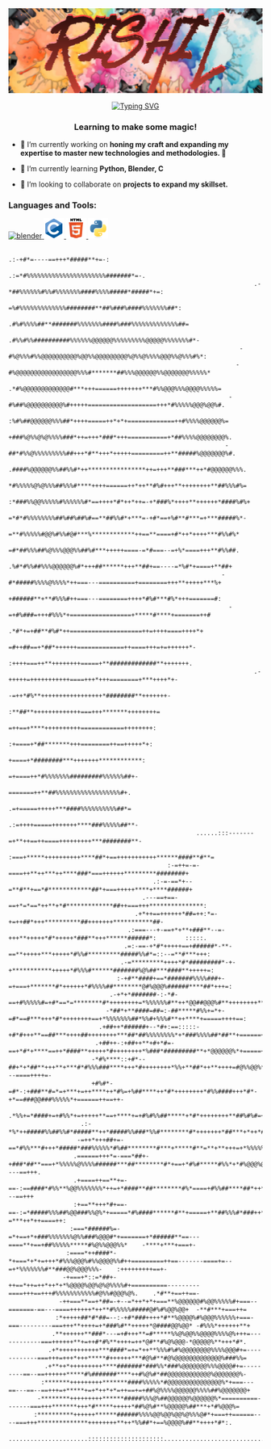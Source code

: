 <img src="Banner.png" >
<p align="center" style="margin-right: 0;">
 <a href="https://git.io/typing-svg"><img src="https://readme-typing-svg.demolab.com?font=Sixtyfour+Convergence&duration=4000&pause=100&color=F75E5D&background=84F2FF00&vCenter=true&repeat=false&width=436&lines=Hello%2C+I+am+Rishil." alt="Typing SVG" /></a>
</p>
<h3 align="center">Learning to make some magic!</h3>

- 🔭 I’m currently working on **honing my craft and expanding my expertise to master new technologies and methodologies. 🌱**

- 🌱 I’m currently learning **Python, Blender, C**

- 👯 I’m looking to collaborate on **projects to expand my skillset.**


<h3 align="left">Languages and Tools:</h3>
<p align="left"> <a href="https://www.blender.org/" target="_blank" rel="noreferrer"> <img src="https://download.blender.org/branding/community/blender_community_badge_white.svg" alt="blender" width="40" height="40"/> </a> <a href="https://www.cprogramming.com/" target="_blank" rel="noreferrer"> <img src="https://raw.githubusercontent.com/devicons/devicon/master/icons/c/c-original.svg" alt="c" width="40" height="40"/> </a> <a href="https://www.w3.org/html/" target="_blank" rel="noreferrer"> <img src="https://raw.githubusercontent.com/devicons/devicon/master/icons/html5/html5-original-wordmark.svg" alt="html5" width="40" height="40"/> </a> <a href="https://www.python.org" target="_blank" rel="noreferrer"> <img src="https://raw.githubusercontent.com/devicons/devicon/master/icons/python/python-original.svg" alt="python" width="40" height="40"/> </a> </p>

                                                                                                                                                      
                                                                                                                                                      
                                                                                                                                                      
                                                                                .:-+#*=----==+++*#####**+=-:                                          
                                                                           .:=*#%%%%%%%%%%%%%%%%%%%%%%#######*=-.                                     
                                                                        .-*##%%%%%%#%%#%%%%%%%####%%%%#####*#####*+=:                                 
                                                                       =%#%%%%%%%%%%%%%########**##%###%####%%%%%%%##*:                               
                                                                      .#%#%%%%##**#######%%%%%%%####%###%%%%%%%%%%%%%##=                              
                                                                     .#%%#%%##########%%%%%%@@@@@@%%%%%%%%%@@@@@%%%%%%%#*-                            
                                                                    -#%@%%%#%%@@@@@@@@@@%@@%%@@@@@@@@@%@%%@%%%%@@@%%@%%%#%*:                          
                                                                   -#%@@@@@@@@@@@@@@@@@%%%#*******##%%%@@@@@@%%@@@@@@@%%%%%*                          
                                                                  .*#%@@@@@@@@@@@@@#***+++======+++++++***#%%@@@%%%@@@@%%%%%=                         
                                                                 -#%##%@@@@@@@@@@%#+++++===================+++*#%%%%%@@@%@@%#.                        
                                                                 :%#%##@@@@@@%%%##*++++=====++*+*+=============++#%%%%@@@@@@%=                        
                                                                 +###%@%%@%@%%%%###*++=+++*###*+++===========+*##%%%%@@@@@@@@%.                       
                                                                -##*#%%@%%%%%%%%%##+++*#**+++*+++++=========++**#####%@@@@@@@%#.                      
                                                               .####%@@@@@@%%##%%#*++****************++=+++**###***++*#@@@@@@%%%.                     
                                                               *#%%%%%@%@%%%##%%%#****++++======++*++**#%#+++**++++++++**##%%%#%=                     
                                                              :*###%%@@%%%%%#%%%%%%#*==++++*#*++*++=-+*###%*++++**++++++*####%#%+                     
                                                              =*#*#%%%%%%%%##%##%##%#==**##%%#*+***=-+#*==+%#**#***=+***#####%*-                      
                                                              =**#%%%%%#@@%#%%#@#***%************++==**====+#*++*++++***#%%#%*                        
                                                              =#*##%%%##%@%%%@@@%%##%#***+++++====-=*#===--=+%*====+++**#%%##.                        
                                                              .%#*#%%##%%%@@@@@@%#*+++##******+++**##+==----=*%#*+====+**##+                          
                                                               -#*#####%%%%@%%%%*++===---==========+========+++**+++++***%+                           
                                                                +######**+**#%%%#++===---========++++*#%#***#%*+++=======#:                           
                                                                 -=+#%###=+++#%%%*+=================+*****#****+=======++#                            
                                                                    .*#*+=+##**#%#*++====================++=++++====++++*+                            
                                                                      =#++##==+*##*++++++=============++====+++=+=++++++*-                            
                                                                       :++++===++**++++++++=====+**#############**+++++++.                            
                                                                        .-+++++=+++++++++++====+++*+++========+***++++*+-                             
                                                                           -=++*#%**+++++++++++++++++*########**+++++++-                              
                                                                             :**##**+++++++++++++===+++*******++++++++=                               
                                                                              =++==+****++++++++++============++++++++:                               
                                                                              :+====+*##*******+++========++==+++++*+:                                
                                                                               +====+*########***+++++++************:                                 
                                                                               =+====++*#%%%%%%%#########%%%%%%##+-                                   
                                                                               =======++**##%%%%%%%%%%%%%%%%%%#+.                                     
                                                                             .=+=====+++++***####%%%%%%%%%%##*=                                       
                                                                          .:=++++=====+++++++****###%%%%%##**-                                        
                                                        ......:::-------=+**++==++====+++++++++***########**-                                         
                                                   :===+*****++++++++++****##*+==+++++++++++******####**#**=                                          
                                                :-=++=-=-====++**++***++****###*===++++++*********########+                                           
                                            .:-=-==*+--=**#**+==*#************##*+===+++++****+****######+                                            
                                         .---==+==-==+*=*==*++**+*#*************##++===+++***************:                                            
                                       .+*++==++++++*##=++:*=-+=++##*+++**********##+++++++***********##-                                             
                                     .:===---+-==+*+**+###**--=-+++**+++++*#*+++++*###**+++******######*:        :::::.                               
                                    .=:-==-+*#*+++++==+######*-**-==**+++++***+++++*#%%#*********#####%%#*=::--=**#***+++:                            
                                   .-=*********++++*#*#########*-+-+***********+++++*#%%%#******#######%@%##***####**+++++=:                          
                                  :-+#**####+==*#######%%%%###+-=+===+*******#*++++++*#%%%%##********@#%@@@%######****##*+++=:                        
                                .-+*+*#######-:-*#-==+#%%%%%#=+#*==*=********#*++++++++=*%%%%%%#**++*@@##@@@%#**++++++++***++==:                      
                               -*##*+**####=##=:-##*****#%%+=*+-=#*==#***+++*#*++++++++==+*%%%%%%%##*%%#+%%%#**++****+=====++++==:                    
                             .+##++*######+--*#+:==:::::-+#*#+++**==##***++++##++++++++***##*##%%%%%%%%*+*###%%%%##*##**+======+++-                   
                            .+##++-:+##++**+#+*#=-==+*#*+****==++*####**+++++*#++++++++*%###*#########**+*@@@@@@%*+=====++++==+++++:                  
                           -*#%****::+#*--##+*+*##**+++**+***#*#%%%###****+++*#++++++++*%%+**##*++**++++=#@%%@@%****+===---====++++=-                 
                           +#%#*-=#*-:+###**#=*=+***+=++****++*#%=+%##****++*#*++++++++*#%%####+++*#*-+*==###@@###%%%%%*+======++==++-                
                          .*%%+=*####+=+#%%*+=+++++**==+****+=+#%#%%##*****+*#*++++++++**##%#%#=+*#*+++*+****%@%##*+++++++++=========+-               
                        .:-*%*++#####%%##%%#*#####**++*#####%%###*%%#********#*+++++++*##***+*++*##+=*##%##%@@@@***++========+==========.             
                       -=++*+++##+=-==*#%%***#+++*#####*###%%%%%*#%##********#***+*****#**=**+**+++=+*%%%%%%@@@@#%%%%#*++================.            
                      .======+++*=-===*##+-+###*##**===+*%%%%%@%%%%######***##********#*+==+*#%#*****#%%*+*#%@@@%@@@@%@@***++====----==+++.           
                      .+====++==**+=-==-:==####*#%%**%@@%%%%%%%*++=+*####**##********#%*====+#%%##****##*++**#@@@%@@@%@@=.:+++=====---==+++           
                      :+==**+++*#+==-==-:=*#####%%%##%@@###%%@%*+=====*#%####******#**+=====+**##%%%#*###++**+#@@%@@@%%@=   =***++*++====++:          
                     :===*######%=-=*+==+*+###%%%%%%%@%%###%@@@#*+=======+*######**==---====**+==+##%%%%%*****#%@%%@@@%%*    -****+***+===+-          
                    :====*++####*-*+===*+*+=+++*#%%%@@@%#%%@@@@%%#++=========++==-------====+=--=+*%%%%%%%#**###@@%@@@%%%-    :+++++++++==+-          
                   -+===+*::=*##+-++==*++=++*++*+*%@@@@%@@%@%@%%%%#+==========---------====+++==+++#%%%%%%%%%%%#@%%#@@@%@%.    .*#**+==++==-          
                  -++===**==+*##=-+--=*++*+*+===**%@@@@@@#%@@%%%%%#+===--=======-==---====++++++*++**#%%%%%#####@#%#%@@%@@+  -**#***+===++=           
                 :*+++++##*#*##=--:-+#*###++++*#**%@@@@%#%@@@%%%%%%+===-===---------===+++**++++=+*###%#**+++++*@####@@%@@* -#%%%*++++++**+           
                .**++++++**###*---=+#+++**=#*****%%@%@@%%@@@@%%%%@%+++=------------===++++++**+=++#*#%**++++=++*@#**#%@%@@@-*@@@@@%**+++*#*.          
               .+*+++++++++++***####*=+=*++**%%%#%#%@@@@@@@@%%%%@@@#+=------------===+++=+++*+++*****#++++++***#@%#**#@%@@@@@@@@@@@@@%###%%=          
              .+**++*+++++++++****#######*###%%*###%@@@@@@@%%%@@@@#+=---------==--==++++++*****#%#######****++#%@%#*##@@@@@@@@@@@@%@@@@@@@%-          
             :*******+++++++++*******####%%%%%*#@@@@@@@@@@@@@@@%*+===---==---==--==+++=+*****+=+*++*+*=++==+=+##%@%%%%@@@@@@%%%%##%@@@@@@@+           
            -********+++++++++******#####%%%@%##@@@@@@%@@@@@@%*==========-------===+++*******+++*#*****+++++*##%@%#**%@@@@@%##***+*#%@@@%=            
           :**********++++++******######%%%%@@%@@%@@%@%%%@#*+===++======----===+++**************++++++++**++*%%##*+==%@@@@%##**++++*#*:.              
             ......................:::::::::::::::::::::...................................:::...............::......::::::.........:                 
                                                                                                                                                      
                                                                                                                                                      
